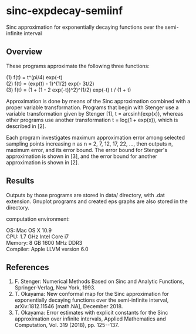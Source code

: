 # sinc-expdecay-semiinf
Sinc approximation for exponentially decaying functions over the semi-infinite interval

## Overview
These programs approximate the following three functions:

(1) f(t) = t^(pi/4) exp(-t)  
(2) f(t) = (exp(t) - 1)^(1/2) exp(- 3t/2)  
(3) f(t) = (1 + (1 - 2 exp(-t))^2)^(1/2) exp(-t) t / (1 + t)

Approximation is done by means of the Sinc approximation combined with
a proper variable transformation. Programs that begin with Stenger use
a variable transformation given by Stenger [1], t = arcsinh(exp(x)),
whereas other programs use another transformation t = log(1 + exp(x)),
which is described in [2].

Each program investigates maximum approximation error among selected
sampling points increasing n as n = 2, 7, 12, 17, 22, ..., then outputs
n, maximum error, and its error bound. The error bound for Stenger's
approximation is shown in [3], and the error bound for another approximation
is shown in [2].

## Results
Outputs by those programs are stored in data/ directory, with .dat extension.
Gnuplot programs and created eps graphs are also stored in the directory.

computation environment:

OS: Mac OS X 10.9  
CPU: 1.7 GHz Intel Core i7  
Memory: 8 GB 1600 MHz DDR3  
Compiler: Apple LLVM version 6.0  

## References
1. F. Stenger:
 Numerical Methods Based on Sinc and Analytic Functions, Springer-Verlag,
 New York, 1993.
2. T. Okayama:
 New conformal map for the Sinc approximation for exponentially decaying
 functions over the semi-infinite interval, arXiv:1812.11546 [math.NA],
 December 2018.
3. T. Okayama:
 Error estimates with explicit constants for the Sinc approximation over
 infinite intervals, Applied Mathematics and Computation, Vol. 319 (2018),
 pp. 125--137.
